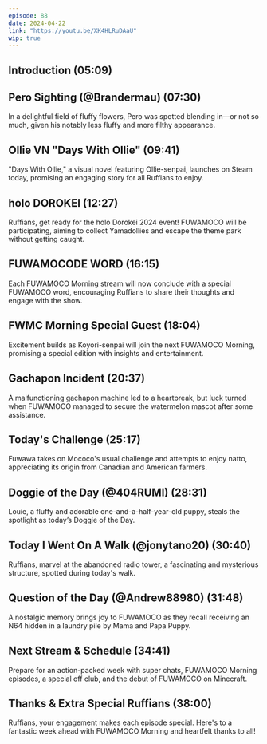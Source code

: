 ```yaml
---
episode: 88
date: 2024-04-22
link: "https://youtu.be/XK4HLRuDAaU"
wip: true
---
```


## Introduction (05:09)

## Pero Sighting (@Brandermau) (07:30)

In a delightful field of fluffy flowers, Pero was spotted blending in—or not so much, given his notably less fluffy and more filthy appearance.

## Ollie VN "Days With Ollie" (09:41)

"Days With Ollie," a visual novel featuring Ollie-senpai, launches on Steam today, promising an engaging story for all Ruffians to enjoy.

## holo DOROKEI (12:27)

Ruffians, get ready for the holo Dorokei 2024 event! FUWAMOCO will be participating, aiming to collect Yamadollies and escape the theme park without getting caught.

## FUWAMOCODE WORD (16:15)

Each FUWAMOCO Morning stream will now conclude with a special FUWAMOCO word, encouraging Ruffians to share their thoughts and engage with the show.

## FWMC Morning Special Guest (18:04)

Excitement builds as Koyori-senpai will join the next FUWAMOCO Morning, promising a special edition with insights and entertainment.

## Gachapon Incident (20:37)

A malfunctioning gachapon machine led to a heartbreak, but luck turned when FUWAMOCO managed to secure the watermelon mascot after some assistance.

## Today's Challenge (25:17)

Fuwawa takes on Mococo's usual challenge and attempts to enjoy natto, appreciating its origin from Canadian and American farmers.

## Doggie of the Day (@404RUMI) (28:31)

Louie, a fluffy and adorable one-and-a-half-year-old puppy, steals the spotlight as today’s Doggie of the Day.

## Today I Went On A Walk (@jonytano20) (30:40)

Ruffians, marvel at the abandoned radio tower, a fascinating and mysterious structure, spotted during today's walk.

## Question of the Day (@Andrew88980) (31:48)

A nostalgic memory brings joy to FUWAMOCO as they recall receiving an N64 hidden in a laundry pile by Mama and Papa Puppy.

## Next Stream & Schedule (34:41)

Prepare for an action-packed week with super chats, FUWAMOCO Morning episodes, a special off club, and the debut of FUWAMOCO on Minecraft.

## Thanks & Extra Special Ruffians (38:00)

Ruffians, your engagement makes each episode special. Here's to a fantastic week ahead with FUWAMOCO Morning and heartfelt thanks to all!
